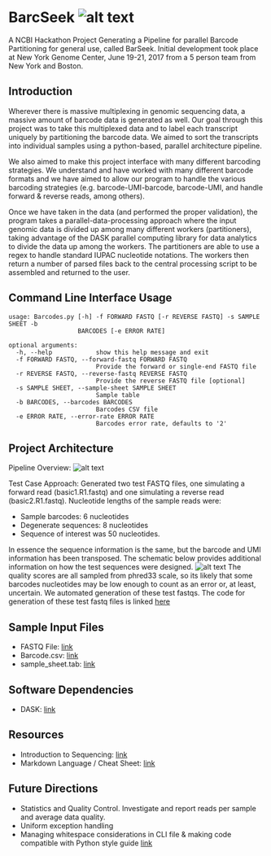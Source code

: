# BarcSeek ![alt text](https://i.imgur.com/wBCpsf8.png)
A NCBI Hackathon Project Generating a Pipeline for parallel Barcode Partitioning for general use, called BarSeek. Initial development took place at New York Genome Center, June 19-21, 2017 from a 5 person team from New York and Boston.

## Introduction
Wherever there is massive multiplexing in genomic sequencing data, a massive amount of barcode data is generated as well. Our goal through this project was to take this multiplexed data and to label each transcript uniquely by partitioning the barcode data. We aimed to sort the transcripts into individual samples using a python-based, parallel architecture pipeline.

We also aimed to make this project interface with many different barcoding strategies. We understand and have worked with many different barcode formats and we have aimed to allow our program to handle the various barcoding strategies (e.g. barcode-UMI-barcode, barcode-UMI, and handle forward & reverse reads, among others).

Once we have taken in the data (and performed the proper validation), the program takes a parallel-data-processing approach  where the input genomic data is divided up among many different workers (partitioners), taking advantage of the DASK parallel computing library for data analytics to divide the data up among the workers. The partitioners are able to use a regex to handle standard IUPAC nucleotide notations.  The workers then return a number of parsed files back to the central processing script to be assembled and returned to the user.

## Command Line Interface Usage
```
usage: Barcodes.py [-h] -f FORWARD FASTQ [-r REVERSE FASTQ] -s SAMPLE SHEET -b
                   BARCODES [-e ERROR RATE]

optional arguments:
  -h, --help            show this help message and exit
  -f FORWARD FASTQ, --forward-fastq FORWARD FASTQ
                        Provide the forward or single-end FASTQ file
  -r REVERSE FASTQ, --reverse-fastq REVERSE FASTQ
                        Provide the reverse FASTQ file [optional]
  -s SAMPLE SHEET, --sample-sheet SAMPLE SHEET
                        Sample table
  -b BARCODES, --barcodes BARCODES
                        Barcodes CSV file
  -e ERROR RATE, --error-rate ERROR RATE
                        Barcodes error rate, defaults to '2'
```

## Project Architecture
Pipeline Overview:
![alt text](https://i.imgur.com/EPEYBDq.png)

Test Case Approach: Generated two test FASTQ files, one simulating a forward read (basic1.R1.fastq) and one simulating a reverse read (basic2.R1.fastq). Nucleotide lengths of the sample reads were:
- Sample barcodes: 6 nucleotides
- Degenerate sequences: 8 nucleotides
- Sequence of interest was 50 nucleotides. 

In essence the sequence information is the same, but the barcode and UMI information has been transposed. The schematic below provides additional information on how the test sequences were designed.
![alt text](https://i.imgur.com/jz77TaE.png)
The quality scores are all sampled from phred33 scale, so its likely that some barcodes nucleotides may be low enough to count as an error or, at least, uncertain. We automated generation of these test fastqs. The code for generation of these test fastq files is linked [here](/test.cases/test.case.generator.R)

## Sample Input Files
- FASTQ File: [link](/test.cases/FASTQ_short_example.txt)
- Barcode.csv: [link](barcodes_csv.txt)
- sample_sheet.tab: [link](Sample_sheet.txt)

## Software Dependencies
- DASK: [link](http://dask.pydata.org/en/latest/)

## Resources
- Introduction to Sequencing: [link](https://www.illumina.com/content/dam/illumina-marketing/documents/products/illumina_sequencing_introduction.pdf)
- Markdown Language / Cheat Sheet: [link](https://github.com/adam-p/markdown-here/wiki/Markdown-Cheatsheet)

## Future Directions
- Statistics and Quality Control. Investigate and report reads per sample and average data quality.
- Uniform exception handling
- Managing whitespace considerations in CLI file & making code compatible with Python style guide [link](https://i.imgur.com/EPEYBDq.png)
